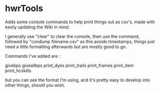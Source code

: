 # hwrTools
 Adds some console commands to help print things out as csv's, made with easily updating the Wiki in mind. 

I generally use "clear" to clear the console, then use the command, followed by "condump filename.csv" as this avoids timestamps, things just need a little formatting afterwards but are mostly good to go. 
 
 Commands I've added are : 
 
givebps
giveallbps
print_dyes
print_trails
print_frames
print_item
print_hcskills

but you can see the format I'm using, and it's pretty easy to develop into other things, should you wish. 
